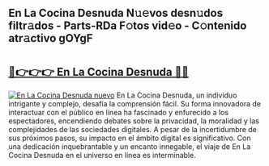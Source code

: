 ## En La Cocina Desnuda N𝚞𝚎vos desn𝚞dos filtr𝚊dos - Parts-RDa F𝚘tos vid𝚎o - C𝚘ntenido atr𝚊ctivo gOYgF

# <h2><a href="http://mbczmi.tromn.icu/?c=En+La+Cocina+Desnuda">🔗👉👉👉 En La Cocina Desnuda 🔗🔗</a></h2>

[![En La Cocina Desnuda nuevo](https://i.imgur.com/pEAQMta.gif)](http://mbczmi.tromn.icu/?c=En+La+Cocina+Desnuda)
En La Cocina Desnuda, un individuo intrigante y complejo, desafía la comprensión fácil. Su forma innovadora de interactuar con el público en línea ha fascinado y enfurecido a los espectadores, encendiendo debates sobre la privacidad, la moralidad y las complejidades de las sociedades digitales. A pesar de la incertidumbre de sus próximos pasos, su impacto en el ámbito digital es significativo. Con una dedicación inquebrantable y un encanto innegable, el viaje de En La Cocina Desnuda en el universo en línea es interminable.
